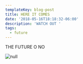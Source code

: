 ```yaml
---
templateKey: blog-post
title: HERE IT COMES
date: '2018-05-16T18:18:32-06:00'
description: 'WATCH OUT '
tags:
  - future
---
```

THE FUTURE O NO

![null](/img/wiz.jpg)
